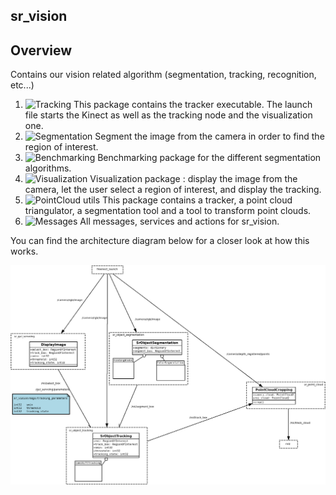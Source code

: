 sr_vision
------------

## Overview
Contains our vision related algorithm (segmentation, tracking, recognition, etc...)

  1. ![Tracking](sr_object_tracking/) 
This package contains the tracker executable. The launch file starts the Kinect as well as the tracking node and the visualization one.
  2. ![Segmentation](sr_object_segmentation/) 
Segment the image from the camera in order to find the region of interest.
  3. ![Benchmarking](sr_object_benchmarking/)
Benchmarking package for the different segmentation algorithms.
  4. ![Visualization](sr_gui_servoing/)
Visualization package : display the image from the camera, let the user select a region of interest, and display the tracking.
  5. ![PointCloud utils](sr_point_cloud/)
This package contains a tracker, a point cloud triangulator, a segmentation tool and a tool to transform point clouds.
  6. ![Messages](sr_vision_msgs/)
All messages, services and actions for sr_vision.


You can find the architecture diagram below for a closer look at how this works.

![Architecture Diagram](doc/sr_vision.png)

